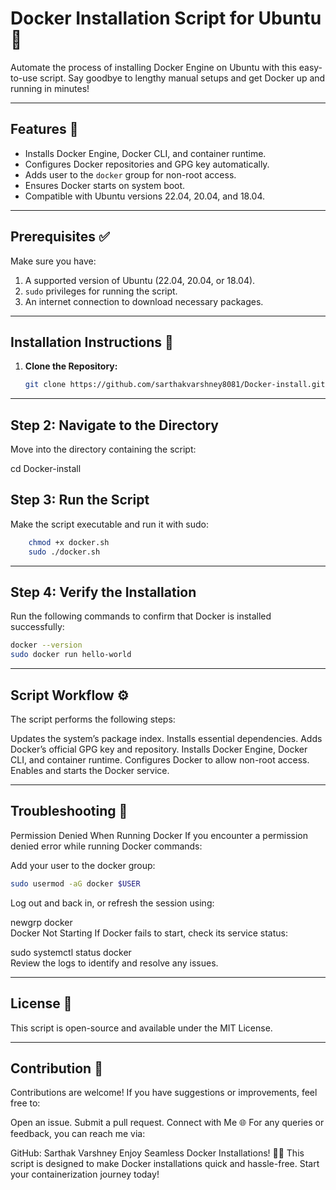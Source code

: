 # Docker Installation Script for Ubuntu 🐳  

Automate the process of installing Docker Engine on Ubuntu with this easy-to-use script. Say goodbye to lengthy manual setups and get Docker up and running in minutes!  

---

## Features 🚀  
- Installs Docker Engine, Docker CLI, and container runtime.  
- Configures Docker repositories and GPG key automatically.  
- Adds user to the `docker` group for non-root access.  
- Ensures Docker starts on system boot.  
- Compatible with Ubuntu versions 22.04, 20.04, and 18.04.  

---

## Prerequisites ✅  
Make sure you have:  
1. A supported version of Ubuntu (22.04, 20.04, or 18.04).  
2. `sudo` privileges for running the script.  
3. An internet connection to download necessary packages.  

---

## Installation Instructions 📖  

1. **Clone the Repository:**  
   ```bash  
   git clone https://github.com/sarthakvarshney8081/Docker-install.git

---   
## Step 2: Navigate to the Directory
Move into the directory containing the script:


cd Docker-install  
## Step 3: Run the Script
Make the script executable and run it with sudo:
```bash
    chmod +x docker.sh  
    sudo ./docker.sh  
```
---
## Step 4: Verify the Installation
Run the following commands to confirm that Docker is installed successfully:
   ```bash
   docker --version  
   sudo docker run hello-world  
   ```
---
## Script Workflow ⚙️
The script performs the following steps:

Updates the system’s package index.
Installs essential dependencies.
Adds Docker’s official GPG key and repository.
Installs Docker Engine, Docker CLI, and container runtime.
Configures Docker to allow non-root access.
Enables and starts the Docker service.

---
## Troubleshooting 🔧
Permission Denied When Running Docker
If you encounter a permission denied error while running Docker commands:

Add your user to the docker group:
 ```bash
sudo usermod -aG docker $USER
```
Log out and back in, or refresh the session using:

newgrp docker  
Docker Not Starting
If Docker fails to start, check its service status:

sudo systemctl status docker  
Review the logs to identify and resolve any issues.

---
## License 📄
This script is open-source and available under the MIT License.

---
## Contribution 🤝
Contributions are welcome! If you have suggestions or improvements, feel free to:

Open an issue.
Submit a pull request.
Connect with Me 🌐
For any queries or feedback, you can reach me via:

GitHub: Sarthak Varshney
Enjoy Seamless Docker Installations! 🐳🚀
This script is designed to make Docker installations quick and hassle-free. Start your containerization journey today!
